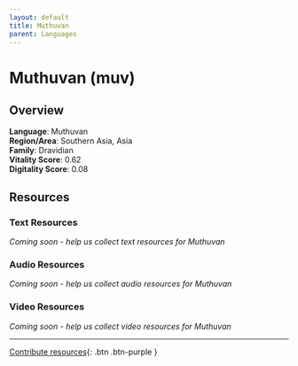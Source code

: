 ```yaml
---
layout: default
title: Muthuvan
parent: Languages
---
```


# Muthuvan (muv)

## Overview

**Language**: Muthuvan  
**Region/Area**: Southern Asia, Asia  
**Family**: Dravidian  
**Vitality Score**: 0.62  
**Digitality Score**: 0.08  

## Resources

### Text Resources
*Coming soon - help us collect text resources for Muthuvan*

### Audio Resources
*Coming soon - help us collect audio resources for Muthuvan*

### Video Resources
*Coming soon - help us collect video resources for Muthuvan*

---

[Contribute resources](https://fairtrain.github.io/){: .btn .btn-purple }

